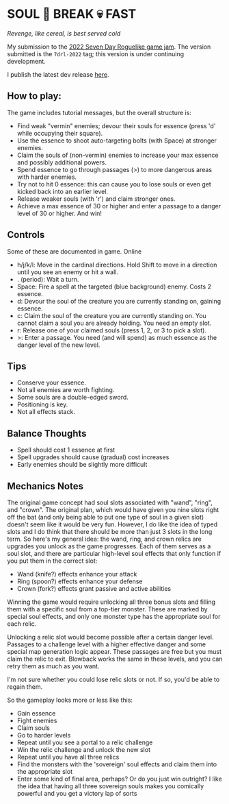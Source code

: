 # SOUL 👻 BREAK 💀 FAST

_Revenge, like cereal, is best served cold_

My submission to the [2022 Seven Day Roguelike game jam](https://itch.io/jam/7drl-challenge-2022). The version submitted is the `7drl-2022` tag; this version is under continuing development.

I publish the latest dev release [here](https://stpyramids.github.io/soul-breakfast/).

## How to play:

The game includes tutorial messages, but the overall structure is:

- Find weak "vermin" enemies; devour their souls for essence (press 'd' while occupying their square).
- Use the essence to shoot auto-targeting bolts (with Space) at stronger enemies.
- Claim the souls of (non-vermin) enemies to increase your max essence and possibly additional powers.
- Spend essence to go through passages (>) to more dangerous areas with harder enemies.
- Try not to hit 0 essence: this can cause you to lose souls or even get kicked back into an earlier level.
- Release weaker souls (with 'r') and claim stronger ones.
- Achieve a max essence of 30 or higher and enter a passage to a danger level of 30 or higher. And win!

## Controls

Some of these are documented in game. Online

- h/j/k/l: Move in the cardinal directions. Hold Shift to move in a direction until you see an enemy or hit a wall.
- . (period): Wait a turn.
- Space: Fire a spell at the targeted (blue background) enemy. Costs 2 essence.
- d: Devour the soul of the creature you are currently standing on, gaining essence.
- c: Claim the soul of the creature you are currently standing on. You cannot claim a soul you are already holding. You need an empty slot.
- r: Release one of your claimed souls (press 1, 2, or 3 to pick a slot).
- \>: Enter a passage. You need (and will spend) as much essence as the danger level of the new level.

## Tips

- Conserve your essence.
- Not all enemies are worth fighting.
- Some souls are a double-edged sword.
- Positioning is key.
- Not all effects stack.

## Balance Thoughts

- Spell should cost 1 essence at first
- Spell upgrades should cause (gradual) cost increases
- Early enemies should be slightly more difficult

## Mechanics Notes

The original game concept had soul slots associated with "wand", "ring", and "crown". The original plan, which would have given you nine slots right off the bat (and only being able to put one type of soul in a given slot) doesn't seem like it would be very fun. However, I do like the idea of typed slots and I do think that there should be more than just 3 slots in the long term. So here's my general idea: the wand, ring, and crown relics are upgrades you unlock as the game progresses. Each of them serves as a soul slot, and there are particular high-level soul effects that only function if you put them in the correct slot:

- Wand (knife?) effects enhance your attack
- Ring (spoon?) effects enhance your defense
- Crown (fork?) effects grant passive and active abilities

Winning the game would require unlocking all three bonus slots and filling them with a specific soul from a top-tier monster. These are marked by special soul effects, and only one monster type has the appropriate soul for each relic.

Unlocking a relic slot would become possible after a certain danger level. Passages to a challenge level with a higher effective danger and some special map generation logic appear. These passages are free but you must claim the relic to exit. Blowback works the same in these levels, and you can retry them as much as you want.

I'm not sure whether you could lose relic slots or not. If so, you'd be able to regain them.

So the gameplay looks more or less like this:

- Gain essence
- Fight enemies
- Claim souls
- Go to harder levels
- Repeat until you see a portal to a relic challenge
- Win the relic challenge and unlock the new slot
- Repeat until you have all three relics
- Find the monsters with the 'sovereign' soul effects and claim them into the appropriate slot
- Enter some kind of final area, perhaps? Or do you just win outright? I like the idea that having all three sovereign souls makes you comically powerful and you get a victory lap of sorts
